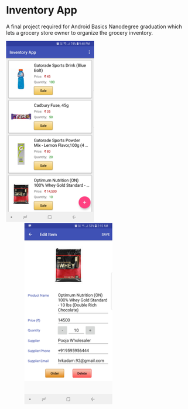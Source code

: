 # Inventory App

A final project required for Android Basics Nanodegree graduation which lets a grocery store owner to organize the grocery inventory.

<img src="https://raw.githubusercontent.com/hrishikesh-kadam/inventory-app/master/screenshots/Screenshot_Inventory_App.jpg" width="240" height="493">
<span style="padding-left:50px;"> 
<img src="https://raw.githubusercontent.com/hrishikesh-kadam/inventory-app/master/screenshots/Screenshot_Inventory_App_2.jpg" width="240" height="493">
